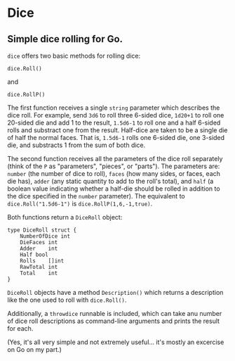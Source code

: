 # Dice
## Simple dice rolling for Go.

`dice` offers two basic methods for rolling dice:

    dice.Roll()

and

    dice.RollP()
    
The first function receives a single `string` parameter which describes the dice roll.  For example, send `3d6` to roll three 6-sided dice, `1d20+1` to roll one 20-sided die and add 1 to the result, `1.5d6-1` to roll one and a half 6-sided rolls and substract one from the result.  Half-dice are taken to be a single die of half the normal faces.  That is, `1.5d6-1` rolls one 6-sided die, one 3-sided die, and substracts 1 from the sum of both dice.

The second function receives all the parameters of the dice roll separately (think of the `P` as "parameters", "pieces", or "parts").  The parameters are: `number` (the number of dice to roll), `faces` (how many sides, or faces, each die has), `adder` (any static quantity to add to the roll's total), and `half` (a boolean value indicating whether a half-die should be rolled in addition to the dice specified in the `number` parameter).  The equivalent to `dice.Roll("1.5d6-1")` is `dice.RollP(1,6,-1,true)`.

Both functions return a `DiceRoll` object:

    type DiceRoll struct {
        NumberOfDice int
        DieFaces int
        Adder    int
        Half bool
        Rolls    []int
        RawTotal int
        Total    int
    }
    
`DiceRoll` objects have a method `Description()` which returns a description like the one used to roll with `dice.Roll()`.

Additionally, a `throwdice` runnable is included, which can take anu number of dice roll descriptions as command-line arguments and prints the result for each.

(Yes, it's all very simple and not extremely useful... it's mostly an excercise on Go on my part.)
